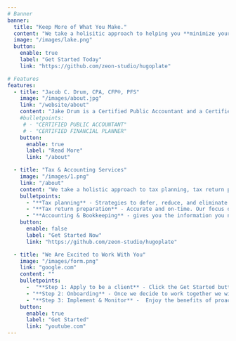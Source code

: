 ```yaml
---
# Banner
banner:
  title: "Keep More of What You Make."
  content: "We take a holisitic approach to helping you **minimize your taxes and reach your financial goals.** We provide tax preparation and accounting services for small business owners, real estate investors, and anyone looking to reach financial independence."
  image: "/images/lake.png"
  button:
    enable: true
    label: "Get Started Today"
    link: "https://github.com/zeon-studio/hugoplate"

# Features
features:
  - title: "Jacob C. Drum, CPA, CFP®, PFS"
    image: "/images/about.jpg"
    link: "/website/about"
    content: "Jake Drum is a Certified Public Accountant and a Certified Financial Planner® with vast experience in public accounting, tax advisory, and financial planning. His vision in founding Lakeview Tax Advisors is to build lifelong relationships with his clients and help them reach their financial goals. Lakeview focuses on clients who want to reach financial independnce through entrpreneurship, real estate, and investing."
    #bulletpoints:
     # - "CERTIFIED PUBLIC ACCOUNTANT"
     # - "CERTIFIED FINANCIAL PLANNER"
    button:
      enable: true
      label: "Read More"
      link: "/about"

  - title: "Tax & Accounting Services"
    image: "/images/1.png"
    link: "/about"
    content: "We take a holistic approach to tax planning, tax return preparation, and accounting services."
    bulletpoints:
      - "**Tax planning** - Strategies to defer, reduce, and eliminate taxes. We take a proactive approach to planning for the future to help you reach your financial goals."
      - "**Tax return preparation** - Accurate and on-time. Our focus on tax planning and utilizing technology makes tax filing a simple process."
      - "**Accounting & Bookkeeping** - gives you the information you need to make strategic decisions, so you can focus on running your business."
    button:
      enable: false
      label: "Get Started Now"
      link: "https://github.com/zeon-studio/hugoplate"

  - title: "We Are Excited to Work With You"
    image: "/images/form.png"
    link: "google.com"
    content: ""
    bulletpoints:
      -  "**Step 1: Apply to be a client** - Click the Get Started button below to fill out an interest form. We will Schedule a time to connect and ensure we are a good fit to work together."  
      - "**Step 2: Onboarding** - Once we decide to work together we will review your current tax situation and determine what your goals are moving forward."
      - "**Step 3: Implement & Monitor** -  Enjoy the benefits of proactive tax planning. We will communicate with you throughout the year to give you clarity about your tax situation and strategize ways for you to keep more of what you make."
    button:
      enable: true
      label: "Get Started"
      link: "youtube.com"
---
```

